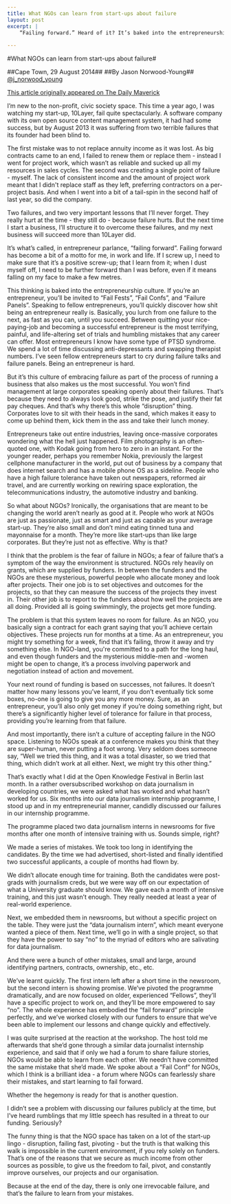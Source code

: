 ```yaml
---
title: What NGOs can learn from start-ups about failure
layout: post
excerpt: |
    “Failing forward.” Heard of it? It’s baked into the entrepreneurship culture. If you’re an entrepreneur, you’ll be invited to “Fail Fests”, “Fail Confs”, and “Failure Panels”. Speaking to fellow entrepreneurs, you’ll quickly discover how deeply crappy being an entrepreneur really is. Basically, you lurch from one failure to the next, as fast as you can, until you succeed. But if you want a short cut, here are some failure-lessons to learn from in the meantime – and NGOs should be the first organisations to listen up.
   
---
```


#What NGOs can learn from start-ups about failure#

##Cape Town, 29 August 2014##
##By Jason Norwood-Young##
[@j_norwood_young](http://twitter.com/j_norwood_young)

[This article originally appeared on The Daily Maverick](http://www.dailymaverick.co.za/opinionista/2014-08-29-what-ngos-can-learn-from-start-ups-about-failure/)

I’m new to the non-profit, civic society space. This time a year ago, I was watching my start-up, 10Layer, fail quite spectacularly. A software company with its own open source content management system, it had had some success, but by August 2013 it was suffering from two terrible failures that its founder had been blind to.

The first mistake was to not replace annuity income as it was lost. As big contracts came to an end, I failed to renew them or replace them - instead I went for project work, which wasn’t as reliable and sucked up all my resources in sales cycles. The second was creating a single point of failure - myself. The lack of consistent income and the amount of project work meant that I didn't replace staff as they left, preferring contractors on a per-project basis. And when I went into a bit of a tail-spin in the second half of last year, so did the company.

Two failures, and two very important lessons that I’ll never forget. They really hurt at the time - they still do - because failure hurts. But the next time I start a business, I’ll structure it to overcome these failures, and my next business will succeed more than 10Layer did.

It’s what’s called, in entrepreneur parlance, “failing forward”. Failing forward has become a bit of a motto for me, in work and life. If I screw up, I need to make sure that it’s a positive screw-up; that I learn from it; when I dust myself off, I need to be further forward than I was before, even if it means falling on my face to make a few metres.

This thinking is baked into the entrepreneurship culture. If you’re an entrepreneur, you’ll be invited to “Fail Fests”, “Fail Confs”, and “Failure Panels”. Speaking to fellow entrepreneurs, you’ll quickly discover how shit being an entrepreneur really is. Basically, you lurch from one failure to the next, as fast as you can, until you succeed. Between quitting your nice-paying-job and becoming a successful entrepreneur is the most terrifying, painful, and life-altering set of trials and humbling mistakes that any career can offer. Most entrepreneurs I know have some type of PTSD syndrome. We spend a lot of time discussing anti-depressants and swapping therapist numbers. I’ve seen fellow entrepreneurs start to cry during failure talks and failure panels. Being an entrepreneur is hard.

But it’s this culture of embracing failure as part of the process of running a business that also makes us the most successful. You won’t find management at large corporates speaking openly about their failures. That’s because they need to always look good, strike the pose, and justify their fat pay cheques. And that’s why there’s this whole “disruption” thing. Corporates love to sit with their heads in the sand, which makes it easy to come up behind them, kick them in the ass and take their lunch money.

Entrepreneurs take out entire industries, leaving once-massive corporates wondering what the hell just happened. Film photography is an often-quoted one, with Kodak going from hero to zero in an instant. For the younger reader, perhaps you remember Nokia, previously the largest cellphone manufacturer in the world, put out of business by a company that does internet search and has a mobile phone OS as a sideline. People who have a high failure tolerance have taken out newspapers, reformed air travel, and are currently working on rewiring space exploration, the telecommunications industry, the automotive industry and banking.

So what about NGOs? Ironically, the organisations that are meant to be changing the world aren’t nearly as good at it. People who work at NGOs are just as passionate, just as smart and just as capable as your average start-up. They’re also small and don’t mind eating tinned tuna and mayonnaise for a month. They’re more like start-ups than like large corporates. But they’re just not as effective. Why is that?

I think that the problem is the fear of failure in NGOs; a fear of failure that’s a symptom of the way the environment is structured. NGOs rely heavily on grants, which are supplied by funders. In between the funders and the NGOs are these mysterious, powerful people who allocate money and look after projects. Their one job is to set objectives and outcomes for the projects, so that they can measure the success of the projects they invest in. Their other job is to report to the funders about how well the projects are all doing. Provided all is going swimmingly, the projects get more funding.

The problem is that this system leaves no room for failure. As an NGO, you basically sign a contract for each grant saying that you’ll achieve certain objectives. These projects run for months at a time. As an entrepreneur, you might try something for a week, find that it’s failing, throw it away and try something else. In NGO-land, you're committed to a path for the long haul, and even though funders and the mysterious middle-men and -women might be open to change, it’s a process involving paperwork and negotiation instead of action and movement.

Your next round of funding is based on successes, not failures. It doesn’t matter how many lessons you’ve learnt, if you don’t eventually tick some boxes, no-one is going to give you any more money. Sure, as an entrepreneur, you’ll also only get money if you’re doing something right, but there’s a significantly higher level of tolerance for failure in that process, providing you’re learning from that failure.

And most importantly, there isn’t a culture of accepting failure in the NGO space. Listening to NGOs speak at a conference makes you think that they are super-human, never putting a foot wrong. Very seldom does someone say, “Well we tried this thing, and it was a total disaster, so we tried that thing, which didn’t work at all either. Next, we might try this other thing.”

That’s exactly what I did at the Open Knowledge Festival in Berlin last month. In a rather oversubscribed workshop on data journalism in developing countries, we were asked what has worked and what hasn’t worked for us. Six months into our data journalism internship programme, I stood up and in my entrepreneurial manner, candidly discussed our failures in our internship programme.

The programme placed two data journalism interns in newsrooms for five months after one month of intensive training with us. Sounds simple, right?

We made a series of mistakes. We took too long in identifying the candidates. By the time we had advertised, short-listed and finally identified two successful applicants, a couple of months had flown by.

We didn’t allocate enough time for training. Both the candidates were post-grads with journalism creds, but we were way off on our expectation of what a University graduate should know. We gave each a month of intensive training, and this just wasn’t enough. They really needed at least a year of real-world experience.

Next, we embedded them in newsrooms, but without a specific project on the table. They were just the “data journalism intern”, which meant everyone wanted a piece of them. Next time, we’ll go in with a single project, so that they have the power to say “no” to the myriad of editors who are salivating for data journalism.

And there were a bunch of other mistakes, small and large, around identifying partners, contracts, ownership, etc., etc.

We’ve learnt quickly. The first intern left after a short time in the newsroom, but the second intern is showing promise. We’ve pivoted the programme dramatically, and are now focused on older, experienced “Fellows”, they’ll have a specific project to work on, and they’ll be more empowered to say “no”. The whole experience has embodied the “fail forward” principle perfectly, and we’ve worked closely with our funders to ensure that we’ve been able to implement our lessons and change quickly and effectively.

I was quite surprised at the reaction at the workshop. The host told me afterwards that she’d gone through a similar data journalist internship experience, and said that if only we had a forum to share failure stories, NGOs would be able to learn from each other. We needn’t have committed the same mistake that she’d made. We spoke about a “Fail Conf” for NGOs, which I think is a brilliant idea - a forum where NGOs can fearlessly share their mistakes, and start learning to fail forward.

Whether the hegemony is ready for that is another question.

I didn’t see a problem with discussing our failures publicly at the time, but I’ve heard rumblings that my little speech has resulted in a threat to our funding. Seriously?

The funny thing is that the NGO space has taken on a lot of the start-up lingo - disruption, failing fast, pivoting - but the truth is that walking this walk is impossible in the current environment, if you rely solely on funders. That’s one of the reasons that we secure as much income from other sources as possible, to give us the freedom to fail, pivot, and constantly improve ourselves, our projects and our organisation.

Because at the end of the day, there is only one irrevocable failure, and that’s the failure to learn from your mistakes.